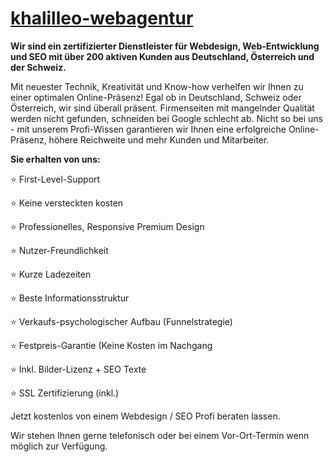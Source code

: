 # [khalilleo-webagentur](https://khalilleo.com)

**Wir sind ein zertifizierter Dienstleister für Webdesign, Web-Entwicklung und SEO mit über 200 aktiven Kunden aus Deutschland, Österreich und der Schweiz.**

Mit neuester Technik, Kreativität und Know-how verhelfen wir Ihnen zu einer optimalen Online-Präsenz! Egal ob in Deutschland, Schweiz oder Österreich, wir sind überall präsent. Firmenseiten mit mangelnder Qualität werden nicht gefunden, schneiden bei Google schlecht ab. Nicht so bei uns - mit unserem Profi-Wissen garantieren wir Ihnen eine erfolgreiche Online-Präsenz, höhere Reichweite und mehr Kunden und Mitarbeiter.

__Sie erhalten von uns:__

⭐ First-Level-Support

⭐ Keine versteckten kosten

⭐ Professionelles, Responsive Premium Design

⭐ Nutzer-Freundlichkeit

⭐ Kurze Ladezeiten

⭐ Beste Informationsstruktur

⭐ Verkaufs-psychologischer Aufbau (Funnelstrategie)

⭐ Festpreis-Garantie (Keine Kosten im Nachgang

⭐ Inkl. Bilder-Lizenz + SEO Texte

⭐ SSL Zertifizierung (inkl.)

Jetzt kostenlos von einem Webdesign / SEO Profi beraten lassen.

Wir stehen Ihnen gerne telefonisch oder bei einem Vor-Ort-Termin wenn möglich zur Verfügung.
